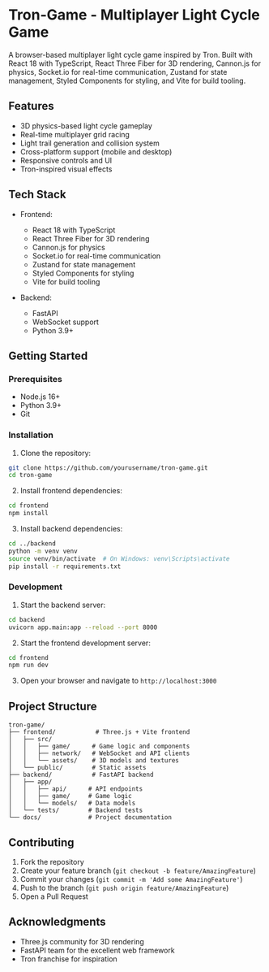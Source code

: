# Tron-Game - Multiplayer Light Cycle Game

A browser-based multiplayer light cycle game inspired by Tron. Built with React 18 with TypeScript, React Three Fiber for 3D rendering, Cannon.js for physics, Socket.io for real-time communication, Zustand for state management, Styled Components for styling, and Vite for build tooling.

## Features

- 3D physics-based light cycle gameplay
- Real-time multiplayer grid racing
- Light trail generation and collision system
- Cross-platform support (mobile and desktop)
- Responsive controls and UI
- Tron-inspired visual effects

## Tech Stack

- Frontend:
  - React 18 with TypeScript
  - React Three Fiber for 3D rendering
  - Cannon.js for physics
  - Socket.io for real-time communication
  - Zustand for state management
  - Styled Components for styling
  - Vite for build tooling

- Backend:
  - FastAPI
  - WebSocket support
  - Python 3.9+

## Getting Started

### Prerequisites

- Node.js 16+
- Python 3.9+
- Git

### Installation

1. Clone the repository:
```bash
git clone https://github.com/yourusername/tron-game.git
cd tron-game
```

2. Install frontend dependencies:
```bash
cd frontend
npm install
```

3. Install backend dependencies:
```bash
cd ../backend
python -m venv venv
source venv/bin/activate  # On Windows: venv\Scripts\activate
pip install -r requirements.txt
```

### Development

1. Start the backend server:
```bash
cd backend
uvicorn app.main:app --reload --port 8000
```

2. Start the frontend development server:
```bash
cd frontend
npm run dev
```

3. Open your browser and navigate to `http://localhost:3000`

## Project Structure

```
tron-game/
├── frontend/           # Three.js + Vite frontend
│   ├── src/
│   │   ├── game/      # Game logic and components
│   │   ├── network/   # WebSocket and API clients
│   │   └── assets/    # 3D models and textures
│   └── public/        # Static assets
├── backend/           # FastAPI backend
│   ├── app/
│   │   ├── api/      # API endpoints
│   │   ├── game/     # Game logic
│   │   └── models/   # Data models
│   └── tests/        # Backend tests
└── docs/             # Project documentation
```

## Contributing

1. Fork the repository
2. Create your feature branch (`git checkout -b feature/AmazingFeature`)
3. Commit your changes (`git commit -m 'Add some AmazingFeature'`)
4. Push to the branch (`git push origin feature/AmazingFeature`)
5. Open a Pull Request

## Acknowledgments

- Three.js community for 3D rendering
- FastAPI team for the excellent web framework
- Tron franchise for inspiration 